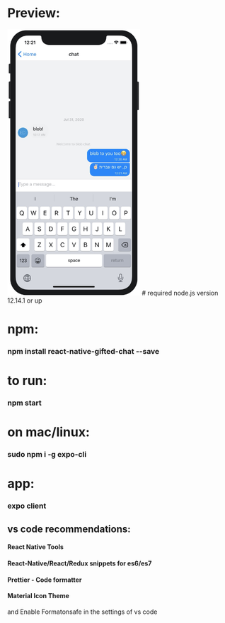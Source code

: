 # Preview:
<img src="https://github.com/edenvvv/React-native-chat-app__Expo__/blob/master/How_does_it_look/Chat_screen.jpg" width="300" height="600" />
#
required node.js version 12.14.1 or up

# npm:
### npm install react-native-gifted-chat --save


# to run:
### npm start

# on mac/linux:
### sudo npm i -g expo-cli

# app:
### expo client

## vs code recommendations:
#### React Native Tools
#### React-Native/React/Redux snippets for es6/es7
#### Prettier - Code formatter
#### Material Icon Theme

and Enable Formatonsafe in the settings of vs code
